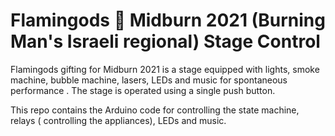 # Flamingods 🦩 Midburn 2021 (Burning Man's Israeli regional) Stage Control

Flamingods gifting for Midburn 2021 is a stage equipped with lights, smoke machine, bubble machine, lasers, LEDs and music for spontaneous performance .
The stage is operated using a single push button.

This repo contains the Arduino code for controlling the state machine, relays ( controlling the appliances), LEDs and music.
